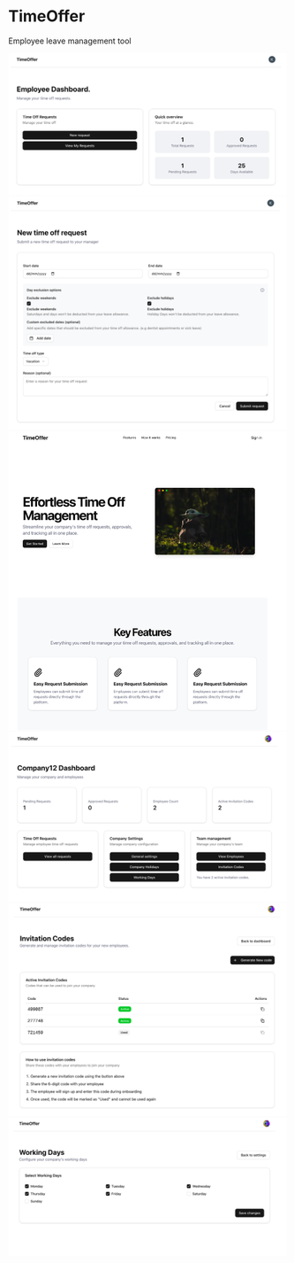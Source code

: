 # TimeOffer
Employee leave management tool

![](https://github.com/adrian110288/next-timeoffer/blob/main/screenshots/Screenshot%202025-04-06%20at%2020.47.44.png)
![](https://github.com/adrian110288/next-timeoffer/blob/main/screenshots/Screenshot%202025-04-06%20at%2020.47.52.png)
![](https://github.com/adrian110288/next-timeoffer/blob/main/screenshots/Screenshot%202025-04-06%20at%2020.48.18.png)
![](https://github.com/adrian110288/next-timeoffer/blob/main/screenshots/Screenshot%202025-04-06%20at%2020.48.38.png)
![](https://github.com/adrian110288/next-timeoffer/blob/main/screenshots/Screenshot%202025-04-06%20at%2020.49.22.png)
![](https://github.com/adrian110288/next-timeoffer/blob/main/screenshots/Screenshot%202025-04-06%20at%2020.49.34.png)
